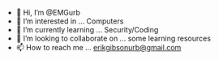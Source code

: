 - 👋 Hi, I’m @EMGurb
- 👀 I’m interested in ... Computers
- 🌱 I’m currently learning ... Security/Coding
- 💞️ I’m looking to collaborate on ... some learning resources
- 📫 How to reach me ... erikgibsonurb@gmail.com

<!---
EMGurb/EMGurb is a ✨ special ✨ repository because its `README.md` (this file) appears on your GitHub profile.
You can click the Preview link to take a look at your changes.
--->
